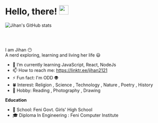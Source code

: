
# Hello, there! <img src="https://raw.githubusercontent.com/MartinHeinz/MartinHeinz/master/wave.gif" width="30px">

![Jihan's GitHub stats](https://github-readme-stats.vercel.app/api?username=jihan212&count_private=true&show_icons=true&theme=vue-dark)

<br /><br />

I am Jihan :no_mouth:  
A nerd exploring, learning
and living her life :smiley: 

- 🌱 I’m currently learning JavaScript, React, NodeJs 
- 📫 How to reach me: https://linktr.ee/jihan2121
- ⚡ Fun fact: I'm ODD :alien:
- :four_leaf_clover: Interest: Religion , Science , Technology , Nature , Poetry , History 
- :maple_leaf: Hobby: Reading , Photography , Drawing 

**Education**
- :school_satchel: School: Feni Govt. Girls' High School
- :mortar_board: Diploma In Engineering : Feni Computer Institute 

